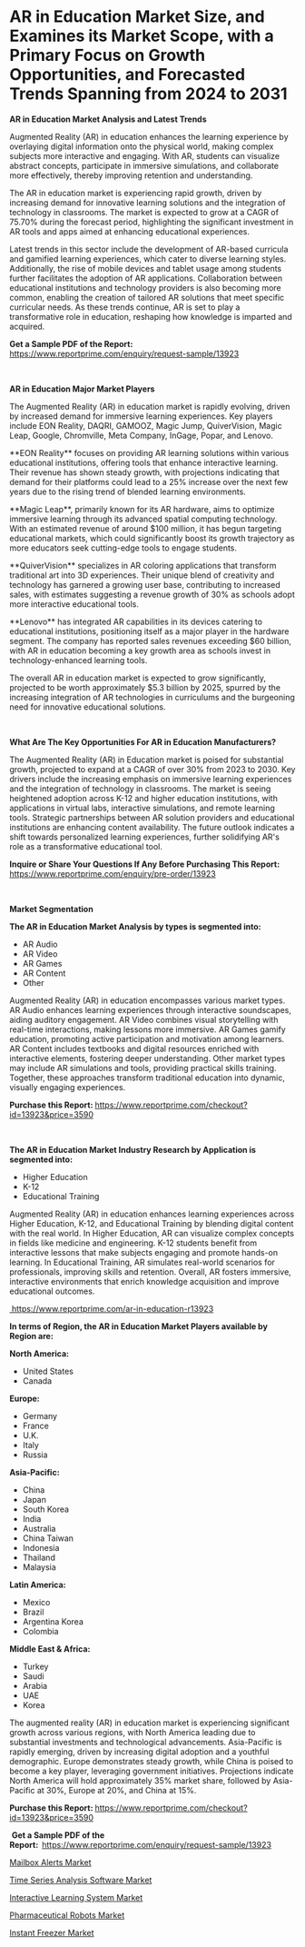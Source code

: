 <p><h1>AR in Education Market Size, and Examines its Market Scope, with a Primary Focus on Growth Opportunities, and Forecasted Trends Spanning from 2024 to 2031</h1></p><p><strong>AR in Education Market Analysis and Latest Trends</strong></p>
<p><p>Augmented Reality (AR) in education enhances the learning experience by overlaying digital information onto the physical world, making complex subjects more interactive and engaging. With AR, students can visualize abstract concepts, participate in immersive simulations, and collaborate more effectively, thereby improving retention and understanding.</p><p>The AR in education market is experiencing rapid growth, driven by increasing demand for innovative learning solutions and the integration of technology in classrooms. The market is expected to grow at a CAGR of 75.70% during the forecast period, highlighting the significant investment in AR tools and apps aimed at enhancing educational experiences. </p><p>Latest trends in this sector include the development of AR-based curricula and gamified learning experiences, which cater to diverse learning styles. Additionally, the rise of mobile devices and tablet usage among students further facilitates the adoption of AR applications. Collaboration between educational institutions and technology providers is also becoming more common, enabling the creation of tailored AR solutions that meet specific curricular needs. As these trends continue, AR is set to play a transformative role in education, reshaping how knowledge is imparted and acquired.</p></p>
<p><strong>Get a Sample PDF of the Report:&nbsp;</strong> <a href="https://www.reportprime.com/enquiry/request-sample/13923?utm_campaign=13&utm_medium=2&utm_source=Github&utm_content=ia&utm_term=18102024&utm_id=ar-in-education">https://www.reportprime.com/enquiry/request-sample/13923</a></p>
<p>&nbsp;</p>
<p><strong>AR in Education Major Market Players</strong></p>
<p><p>The Augmented Reality (AR) in education market is rapidly evolving, driven by increased demand for immersive learning experiences. Key players include EON Reality, DAQRI, GAMOOZ, Magic Jump, QuiverVision, Magic Leap, Google, Chromville, Meta Company, InGage, Popar, and Lenovo.</p><p>**EON Reality** focuses on providing AR learning solutions within various educational institutions, offering tools that enhance interactive learning. Their revenue has shown steady growth, with projections indicating that demand for their platforms could lead to a 25% increase over the next few years due to the rising trend of blended learning environments.</p><p>**Magic Leap**, primarily known for its AR hardware, aims to optimize immersive learning through its advanced spatial computing technology. With an estimated revenue of around $100 million, it has begun targeting educational markets, which could significantly boost its growth trajectory as more educators seek cutting-edge tools to engage students.</p><p>**QuiverVision** specializes in AR coloring applications that transform traditional art into 3D experiences. Their unique blend of creativity and technology has garnered a growing user base, contributing to increased sales, with estimates suggesting a revenue growth of 30% as schools adopt more interactive educational tools.</p><p>**Lenovo** has integrated AR capabilities in its devices catering to educational institutions, positioning itself as a major player in the hardware segment. The company has reported sales revenues exceeding $60 billion, with AR in education becoming a key growth area as schools invest in technology-enhanced learning tools.</p><p>The overall AR in education market is expected to grow significantly, projected to be worth approximately $5.3 billion by 2025, spurred by the increasing integration of AR technologies in curriculums and the burgeoning need for innovative educational solutions.</p></p>
<p>&nbsp;</p>
<p><strong>What Are The Key Opportunities For AR in Education Manufacturers?</strong></p>
<p><p>The Augmented Reality (AR) in Education market is poised for substantial growth, projected to expand at a CAGR of over 30% from 2023 to 2030. Key drivers include the increasing emphasis on immersive learning experiences and the integration of technology in classrooms. The market is seeing heightened adoption across K-12 and higher education institutions, with applications in virtual labs, interactive simulations, and remote learning tools. Strategic partnerships between AR solution providers and educational institutions are enhancing content availability. The future outlook indicates a shift towards personalized learning experiences, further solidifying AR's role as a transformative educational tool.</p></p>
<p><strong>Inquire or Share Your Questions If Any Before Purchasing This Report:</strong> <a href="https://www.reportprime.com/enquiry/pre-order/13923?utm_campaign=13&utm_medium=2&utm_source=Github&utm_content=ia&utm_term=18102024&utm_id=ar-in-education">https://www.reportprime.com/enquiry/pre-order/13923</a></p>
<p>&nbsp;</p>
<p><strong>Market Segmentation</strong></p>
<p><strong>The AR in Education Market Analysis by types is segmented into:</strong></p>
<p><ul><li>AR Audio</li><li>AR Video</li><li>AR Games</li><li>AR Content</li><li>Other</li></ul></p>
<p><p>Augmented Reality (AR) in education encompasses various market types. AR Audio enhances learning experiences through interactive soundscapes, aiding auditory engagement. AR Video combines visual storytelling with real-time interactions, making lessons more immersive. AR Games gamify education, promoting active participation and motivation among learners. AR Content includes textbooks and digital resources enriched with interactive elements, fostering deeper understanding. Other market types may include AR simulations and tools, providing practical skills training. Together, these approaches transform traditional education into dynamic, visually engaging experiences.</p></p>
<p><strong>Purchase this Report:&nbsp;</strong><a href="https://www.reportprime.com/checkout?id=13923&price=3590&utm_campaign=13&utm_medium=2&utm_source=Github&utm_content=ia&utm_term=18102024&utm_id=ar-in-education">https://www.reportprime.com/checkout?id=13923&price=3590</a></p>
<p>&nbsp;</p>
<p><strong>The AR in Education Market Industry Research by Application is segmented into:</strong></p>
<p><ul><li>Higher Education</li><li>K-12</li><li>Educational Training</li></ul></p>
<p><p>Augmented Reality (AR) in education enhances learning experiences across Higher Education, K-12, and Educational Training by blending digital content with the real world. In Higher Education, AR can visualize complex concepts in fields like medicine and engineering. K-12 students benefit from interactive lessons that make subjects engaging and promote hands-on learning. In Educational Training, AR simulates real-world scenarios for professionals, improving skills and retention. Overall, AR fosters immersive, interactive environments that enrich knowledge acquisition and improve educational outcomes.</p></p>
<p><a href="https://www.reportprime.com/ar-in-education-r13923?utm_campaign=13&utm_medium=2&utm_source=Github&utm_content=ia&utm_term=18102024&utm_id=ar-in-education">&nbsp;https://www.reportprime.com/ar-in-education-r13923</a></p>
<p><strong>In terms of Region, the AR in Education Market Players available by Region are:</strong></p>
<p>
    <p> <strong> North America: </strong>
        <ul>
            <li>United States</li>
            <li>Canada</li>
        </ul>
        </p> 
    <p> <strong> Europe: </strong>
        <ul>
            <li>Germany</li>
            <li>France</li>
            <li>U.K.</li>
            <li>Italy</li>
            <li>Russia</li>
        </ul>
        </p> 
    <p> <strong> Asia-Pacific: </strong>
        <ul>
            <li>China</li>
            <li>Japan</li>
            <li>South Korea</li>
            <li>India</li>
            <li>Australia</li>
            <li>China Taiwan</li>
            <li>Indonesia</li>
            <li>Thailand</li>
            <li>Malaysia</li>
        </ul>
        </p> 
    <p> <strong> Latin America: </strong>
        <ul>
            <li>Mexico</li>
            <li>Brazil</li>
            <li>Argentina Korea</li>
            <li>Colombia</li>
        </ul>
        </p> 
    <p> <strong> Middle East & Africa: </strong>
        <ul>
            <li>Turkey</li>
            <li>Saudi</li>
            <li>Arabia</li>
            <li>UAE</li>
            <li>Korea</li>
        </ul>
    </p>
    </p>
<p><p>The augmented reality (AR) in education market is experiencing significant growth across various regions, with North America leading due to substantial investments and technological advancements. Asia-Pacific is rapidly emerging, driven by increasing digital adoption and a youthful demographic. Europe demonstrates steady growth, while China is poised to become a key player, leveraging government initiatives. Projections indicate North America will hold approximately 35% market share, followed by Asia-Pacific at 30%, Europe at 20%, and China at 15%.</p></p>
<p><strong>Purchase this Report: </strong><a href="https://www.reportprime.com/checkout?id=13923&price=3590&utm_campaign=13&utm_medium=2&utm_source=Github&utm_content=ia&utm_term=18102024&utm_id=ar-in-education">https://www.reportprime.com/checkout?id=13923&price=3590</a></p>
<p>&nbsp;<strong>Get a Sample PDF of the Report:&nbsp;&nbsp;</strong><a href="https://www.reportprime.com/enquiry/request-sample/13923?utm_campaign=13&utm_medium=2&utm_source=Github&utm_content=ia&utm_term=18102024&utm_id=ar-in-education">https://www.reportprime.com/enquiry/request-sample/13923</a></p>
<p><strong></strong></p>
<p><p><a href="https://www.linkedin.com/pulse/market-forecasting-change-global-mailbox-alerts-dynamics-future-qgkgf?utm_campaign=13&utm_medium=2&utm_source=Github&utm_content=ia&utm_term=18102024&utm_id=ar-in-education">Mailbox Alerts Market</a></p><p><a href="https://github.com/maniehilp9ib/Market-Research-Report-List-1/blob/main/time-series-analysis-software-market.md?utm_campaign=13&utm_medium=2&utm_source=Github&utm_content=ia&utm_term=18102024&utm_id=ar-in-education">Time Series Analysis Software Market</a></p><p><a href="https://github.com/roydonhol47/Market-Research-Report-List-1/blob/main/interactive-learning-system-market.md?utm_campaign=13&utm_medium=2&utm_source=Github&utm_content=ia&utm_term=18102024&utm_id=ar-in-education">Interactive Learning System Market</a></p><p><a href="https://issuu.com/reportprime-2/docs/pharmaceutical-robots-market-size-2_55dd99fe2e98b3?utm_campaign=13&utm_medium=2&utm_source=Github&utm_content=ia&utm_term=18102024&utm_id=ar-in-education">Pharmaceutical Robots Market</a></p><p><a href="https://issuu.com/reportprime-2/docs/instant-freezer-market-size-2030.pp_86ff89002569d8?utm_campaign=13&utm_medium=2&utm_source=Github&utm_content=ia&utm_term=18102024&utm_id=ar-in-education">Instant Freezer Market</a></p></p>